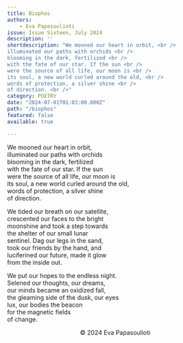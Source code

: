 ```yaml
---
title: Biophos
authors:
    - Eva Papasoulioti
issue: Issue Sixteen, July 2024
description: ''
shortdescription: "We mooned our heart in orbit, <br />
illuminated our paths with orchids <br />
blooming in the dark, fertilized <br />
with the fate of our star. If the sun <br />
were the source of all life, our moon is <br />
its soul, a new world curled around the old, <br />
words of protection, a silver shine <br />
of direction. <br />"
category: POETRY
date: "2024-07-01T01:03:00.000Z"
path: "/biophos"
featured: false
available: true

---
```


We mooned our heart in orbit, <br />
illuminated our paths with orchids <br />
blooming in the dark, fertilized <br />
with the fate of our star. If the sun <br />
were the source of all life, our moon is <br />
its soul, a new world curled around the old, <br />
words of protection, a silver shine <br />
of direction. <br />

We tided our breath on our satellite, <br /> 
crescented our faces to the bright <br />
moonshine and took a step towards <br />
the shelter of our small lunar <br />
sentinel. Dag our legs in the sand, <br />
took our friends by the hand, and <br />
luciferined our future, made it glow <br />
from the inside out. <br />

We put our hopes to the endless night. <br />
Selened our thoughts, our dreams, <br />
our minds became an oxidized fall, <br />
the gleaming side of the dusk, our eyes <br />
lux, our bodies the beacon <br />
for the magnetic fields <br />
of change. <br />


<p style="text-align: center;">© 2024 Eva Papasoulioti</p>


